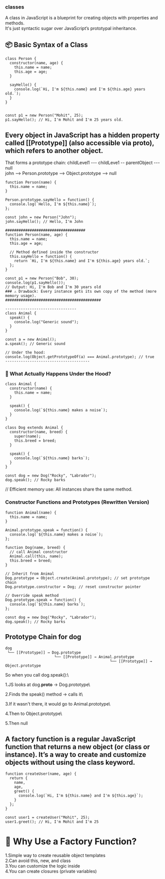 ### classes
A class in JavaScript is a blueprint for creating objects with properties and methods.\
It's just syntactic sugar over JavaScript’s prototypal inheritance.

## 📦 Basic Syntax of a Class
```
class Person {
  constructor(name, age) {
    this.name = name;
    this.age = age;
  }

  sayHello() {
    console.log(`Hi, I'm ${this.name} and I'm ${this.age} years old.`);
  }
}


const p1 = new Person("Mohit", 25);
p1.sayHello(); // Hi, I'm Mohit and I'm 25 years old.

```
## Every object in JavaScript has a hidden property called [[Prototype]] (also accessible via __proto__), which refers to another object.

That forms a prototype chain: childLevel1 --- childLeve1 -- parentObject --- null\
john --> Person.prototype --> Object.prototype --> null
```
function Person(name) {
  this.name = name;
}

Person.prototype.sayHello = function() {
  console.log(`Hello, I'm ${this.name}`);
};

const john = new Person("John");
john.sayHello(); // Hello, I'm John

####################################
function Person(name, age) {
  this.name = name;
  this.age = age;

  // Method defined inside the constructor
  this.sayHello = function() {
    return `Hi, I'm ${this.name} and I'm ${this.age} years old.`;
  };
}

const p1 = new Person("Bob", 30);
console.log(p1.sayHello());
// Output: Hi, I'm Bob and I'm 30 years old
### ⚠️ Drawback: Every instance gets its own copy of the method (more memory usage).
###########################################

--------------------------------
class Animal {
  speak() {
    console.log("Generic sound");
  }
}

const a = new Animal();
a.speak(); // Generic sound

// Under the hood:
console.log(Object.getPrototypeOf(a) === Animal.prototype); // true
--------------------------------------
```
### 🔁 What Actually Happens Under the Hood?
```
class Animal {
  constructor(name) {
    this.name = name;
  }

  speak() {
    console.log(`${this.name} makes a noise`);
  }
}

class Dog extends Animal {
  constructor(name, breed) {
    super(name);
    this.breed = breed;
  }

  speak() {
    console.log(`${this.name} barks`);
  }
}

const dog = new Dog("Rocky", "Labrador");
dog.speak(); // Rocky barks
```
// Efficient memory use: All instances share the same method.
### Constructor Functions and Prototypes (Rewritten Version)
```
function Animal(name) {
  this.name = name;
}

Animal.prototype.speak = function() {
  console.log(`${this.name} makes a noise`);
};

function Dog(name, breed) {
  // call Animal constructor
  Animal.call(this, name);
  this.breed = breed;
}

// Inherit from Animal
Dog.prototype = Object.create(Animal.prototype); // set prototype chain
Dog.prototype.constructor = Dog; // reset constructor pointer

// Override speak method
Dog.prototype.speak = function() {
  console.log(`${this.name} barks`);
};

const dog = new Dog("Rocky", "Labrador");
dog.speak(); // Rocky barks
```
## Prototype Chain for dog
```
dog
 └── [[Prototype]] → Dog.prototype
                      └── [[Prototype]] → Animal.prototype
                                               └── [[Prototype]] → Object.prototype
```
So when you call dog.speak():\

1.JS looks at dog.__proto__ → Dog.prototype\

2.Finds the speak() method → calls it\

3.If it wasn't there, it would go to Animal.prototype\

4.Then to Object.prototype\

5.Then null

## A factory function is a regular JavaScript function that returns a new object (or class or instance). It’s a way to create and customize objects without using the class keyword.
```
function createUser(name, age) {
  return {
    name,
    age,
    greet() {
      console.log(`Hi, I'm ${this.name} and I'm ${this.age}`);
    }
  };
}

const user1 = createUser("Mohit", 25);
user1.greet(); // Hi, I'm Mohit and I'm 25
```
# 🧠 Why Use a Factory Function?
1.Simple way to create reusable object templates\
2.Can avoid this, new, and class\
3.You can customize the logic inside\
4.You can create closures (private variables)





